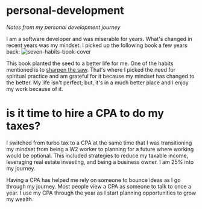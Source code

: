 # personal-development
*Notes from my personal development journey*

I am a software developer and was miserable for years. What's changed in recent years was my mindset. 
I picked up the following book a few years back:
![seven-habits-book-cover](https://user-images.githubusercontent.com/1113806/104894576-e040f880-5942-11eb-8743-573d87e1304b.jpg)

This book planted the seed to a better life for me. One of the habits mentioned is to [sharpen the saw](https://wspucla.wordpress.com/2011/01/12/habit-7-sharpen-the-saw/).
That's where I picked the need for spiritual practice and am grateful for it because my mindset has changed to the better. My life isn't perfect; but, it's in a much better place and I enjoy my work because of it.

# is it time to hire a CPA to do my taxes?
I switched from turbo tax to a CPA at the same time that I was transitioning my mindset from being a W2 worker to planning for a future where working would be optional. This included strategies to reduce my taxable income, leveraging real estate investing, and being a business owner. I am 25% into my journey. 

Having a CPA has helped me rely on someone to bounce ideas as I go through my journey. Most people view a CPA as someone to talk to once a year. I use my CPA through the year as I start planning opportunities to grow my wealth.
